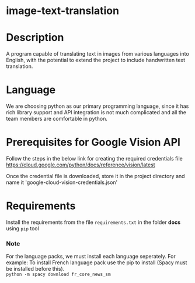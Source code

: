 # image-text-translation <br>

# Description

A program capable of translating text in images from various languages into English, with the potential to extend the project to include handwritten text translation. <br>

# Language

We are choosing python as our primary programming language, since it has rich library support and API integration is not much complicated and all the team members are comfortable in python.

# Prerequisites for Google Vision API

Follow the steps in the below link for creating the required credentials file
https://cloud.google.com/python/docs/reference/vision/latest

Once the credential file is downloaded, store it in the project directory and name it 'google-cloud-vision-credentials.json'

# Requirements

Install the requirements from the file `requirements.txt` in the folder **docs** using `pip` tool

### Note

For the language packs, we must install each language seperately.
For example: To install French language pack use the pip to install (Spacy must be installed before this).<br>
`python -m spacy download fr_core_news_sm`
